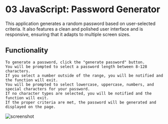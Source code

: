 # 03 JavaScript: Password Generator

This application generates a random password based on user-selected criteria. It also features a clean and polished user interface and is responsive, ensuring that it adapts to multiple screen sizes.

## Functionality

```
To generate a password, click the "generate password" button.
You will be prompted to select a password length between 8-128 characters.
If you select a number outside of the range, you will be notified and the function will exit.
You will be prompted to select lowercase, uppercase, numbers, and special characters for your password.
If no character types are selected, you will be notified and the function will exit.
If the proper criteria are met, the password will be generated and displayed on the page.
```

![screenshot](screenShot.png?raw=true "screenshot")